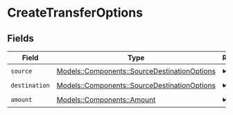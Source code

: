 # CreateTransferOptions


## Fields

| Field                                                                                           | Type                                                                                            | Required                                                                                        | Description                                                                                     |
| ----------------------------------------------------------------------------------------------- | ----------------------------------------------------------------------------------------------- | ----------------------------------------------------------------------------------------------- | ----------------------------------------------------------------------------------------------- |
| `source`                                                                                        | [Models::Components::SourceDestinationOptions](../../models/shared/sourcedestinationoptions.md) | :heavy_check_mark:                                                                              | N/A                                                                                             |
| `destination`                                                                                   | [Models::Components::SourceDestinationOptions](../../models/shared/sourcedestinationoptions.md) | :heavy_check_mark:                                                                              | N/A                                                                                             |
| `amount`                                                                                        | [Models::Components::Amount](../../models/shared/amount.md)                                     | :heavy_check_mark:                                                                              | N/A                                                                                             |